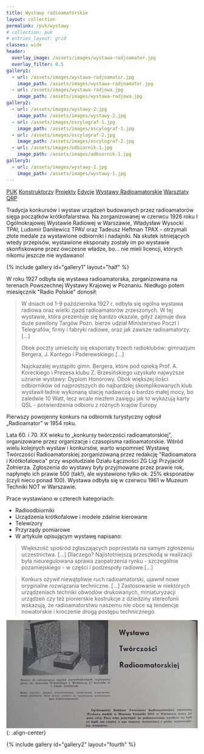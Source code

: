 ```yaml
---
title: Wystawy radioamatorskie
layout: collection
permalink: /puk/wystawy
# collection: puk
# entries_layout: grid
classes: wide
header:
  overlay_image: /assets/images/wystawa-radjoamator.jpg
  overlay_filter: 0.5
gallery1:
  - url: /assets/images/wystawa-radjoamator.jpg
    image_path: /assets/images/wystawa-radjoamator.jpg
  - url: /assets/images/wystawa-radjowa.jpg
    image_path: /assets/images/wystawa-radjowa.jpg
gallery2:
  - url: /assets/images/wystawy-2.jpg
    image_path: /assets/images/wystawy-2.jpg
  - url: /assets/images/oscylograf-1.jpg
    image_path: /assets/images/oscylograf-1.jpg
  - url: /assets/images/oscylograf-2.jpg
    image_path: /assets/images/oscylograf-2.jpg
  - url: /assets/images/odbiornik-1.jpg
    image_path: /assets/images/odbiornik-1.jpg
gallery3:
  - url: /assets/images/wystawy-1.jpg
    image_path: /assets/images/wystawy-1.jpg
---
```


<a href="/puk" class="btn btn--info btn--small">PUK</a>
<a href="/puk/constructors" class="btn btn--success btn--small">Konstruktorzy</a>
<a href="#" class="btn btn--primary btn--small">Projekty</a>
<a href="#" class="btn btn--primary btn--small">Edycje</a>
<a href="/puk/wystawy" class="btn btn--primary btn--small">Wystawy Radioamatorskie</a>
<a href="/puk/warsztaty_qrp" class="btn btn--primary btn--small">Warsztaty QRP</a>

Tradycja konkursów i wystaw urządzeń budowanych przez radioamatorów sięga początków krótkofalarstwa. Na zorganizowanej w czerwcu 1926 roku I Ogólnokrajowej Wystawie Radiowej w Warszawie, Władysław Wysocki TPAI, Ludomir Danilewicz TPAV oraz Tadeusz Heftman TPAX - otrzymali złote medale za wystawione odbiorniki i nadajniki. Na skutek istniejących wtedy przepisów, wystawione eksponaty zostały im po wystawie skonfiskowane przez ówczesne władze, bo... nie mieli licencji, których nikomu jeszcze nie wydawano!

{% include gallery id="gallery1" layout="half" %}

W roku 1927 odbyła się wystawa radioamatorska, zorganizowana na terenach Powszechnej Wystawy Krajowej w Poznaniu. Niedługo potem miesięcznik "Radio Polskie" donosił:

> W dniach od 1-9 października 1927 r. odbyła się ogólna wystawa radiowa oraz wielki zjazd radioamatorów zrzeszonych. W tej wystawie, która prezentuje się bardzo okazale, gdyż zajmuje dwa duże pawilony Targów Pozn. bierze udział Ministerstwo Poczt i Telegrafów, firmy i fabryki radiowe, oraz jak zawsze radioamatorzy.[...]
>
> Obok poczty umieściły się eksponaty trzech radioklubów: gimnazjum Bergera, J. Kantego i Paderewskiego.[...]
>
> Najokazalej wystąpiło gimn. Bergera, które pod opieką Prof. A. Koreckiego i Prezesa klubu Z. Brzesińskiego uzyskało najwyższe uznanie wystawy: Dyplom Honorowy. Obok większej ilości odbiorników od najprostszych do najbardziej skomplikowanych klub wystawił ładnie wykonaną stację nadawczą o bardzo małej mocy, bo zaledwie 10 Watt, lecz wcale niezłem zasięgu jak to wykazują karty QSL - potwierdzenia odbioru z różnych krajów Europy

Pierwszy powojenny konkurs na odbiornik turystyczny ogłosił „Radioamator” w 1954 roku.

Lata 60. i 70. XX wieku to „konkursy twórczości radioamatorskiej”, organizowane przez organizacje i czasopisma radioamatorskie. Wśród wielu kolejnych wystaw i konkursów, warto wspomnieć Wystawę Twórczości Radioamatorskiej zorganizowaną przez redakcję "Radioamatora i Krótkofalowca" przy współudziale Działu Łączności ZG Ligi Przyjaciół Żołnierza. Zgłoszenia do wystawy były przyjmowane przez prawie rok, napłynęło ich prawie 500 (tak!), ale wystawiono tylko ok. 25% eksponatów (czyli nieco ponad 100). Wystawa odbyła się w czerwcu 1961 w Muzeum Techniki NOT w Warszawie.

Prace wystawiano w czterech kategoriach:

* Radioodbiorniki
* Urządzenia krótkofalowe i modele zdalnie kierowane
* Telewizory
* Przyrządy pomiarowe
* W artykule opisującym wystawę napisano:

> Większość spośród zgłaszających poprzestała na samym zgłoszeniu uczestnictwa. [...] Dlaczego? Najistotniejszą przeszkodą w realizacji była nieuregulowana sprawa zaopatrzenia rynku - szczególnie pozamiejskiego - w części i podzespoły radiowe.[...]

> Konkurs ożywił niewątpliwie ruch radioamatorski, ujawnił nowe oryginalne rozwiązania techniczne. [...] Zastosowanie w niektórych urządzeniach techniki obwodów drukowanych, miniaturyzacji urządzeń czy też pionierskie kostrukcje z dziedziny stereofonii wskazują, że radioamatorstwu naszemu nie obce są tendencje nowatorskie i kroczenie drogą postępu technicznego.

![](/assets/images/wystawy-1.jpg){: .align-center}

{% include gallery id="gallery2" layout="fourth" %}